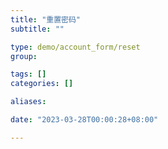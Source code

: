 ```yaml
---
title: "重置密码"
subtitle: ""

type: demo/account_form/reset
group:

tags: []
categories: []

aliases:

date: "2023-03-28T00:00:28+08:00"

---
```


